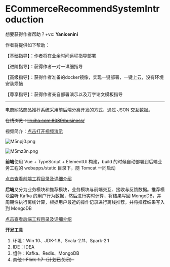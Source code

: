 # ECommerceRecommendSystemIntroduction

想要获得作者帮助？+vx: **Yanicenini**

作者将提供如下帮助：

【基础指导】：作者将在业余时间远程指导部署

【进阶指导】：获得作者一对一详细指导

【高级指导】：获得作者准备的docker镜像，实现一键部署，一键上云，没有环境安装烦恼

【尊享指导】：获得作者亲自部署演示以及万字论文模板指导

***

电商网站商品推荐系统采用前后端分离开发的方式，通过 JSON 交互数据。

~~在线浏览：[liruiha.com:8080/business/]( http://liruiha.com:8080/business/ )~~

视频简介：[点击打开视频演示](https://www.bilibili.com/video/bv1M7411m7e6)

![M5npj0.png](https://s2.ax1x.com/2019/11/21/M5npj0.png)

![M5mz3n.png](https://s2.ax1x.com/2019/11/21/M5mz3n.png)



**前端**使用 Vue + TypeScript + ElementUI 构建，build 的时候自动部署到后端业务工程的 webapps/static 目录下，随 Tomcat 一同启动

[点击查看前端工程目录及详细介绍]( https://github.com/ittqqzz/ECommerceRecommendSystem/tree/master/front )

**后端**又分为业务模块和推荐模块，业务模块与前端交互、接收与反馈数据。推荐模块监听 Kafka 的用户行为数据，然后进行实时计算，将结果写回 MongoDB，并周期性执行离线计算，根据用户最近的操作记录进行离线推荐，并将推荐结果写入到 MongoDB 

[点击查看后端工程目录及详细介绍]( https://github.com/ittqqzz/ECommerceRecommendSystem/tree/master/backend )

**开发工具**

1. 环境：Win 10、JDK-1.8、Scala-2.11、Spark-2.1
2. IDE：IDEA
3. 组件：Kafka、Redis、MongoDB
4. ~~其他：Flink-1.7（计划已关闭）~~



